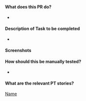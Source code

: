 #### What does this PR do?
- 

#### Description of Task to be completed
- 

#### Screenshots

#### How should this be manually tested?
* 

#### What are the relevant PT stories?
[Name](link)
